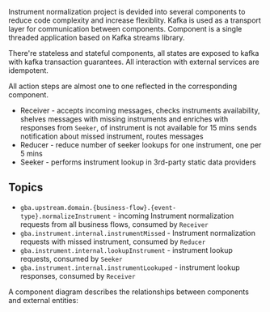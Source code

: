 
Instrument normalization project is devided into several components to reduce code complexity and increase flexiblity. Kafka is used as a transport layer for communication between components. Component is a single threaded application based on Kafka streams library. 

There're stateless and stateful components, all states are exposed to kafka with kafka transaction guarantees. All interaction with external services are idempotent.    

All action steps are almost one to one reflected in the corresponding component.

* Receiver - accepts incoming messages, checks instruments availability, shelves messages with missing instruments and enriches with responses from `Seeker`, of instrument is not available for 15 mins sends notification about missed instrument, routes messages
* Reducer - reduce number of seeker lookups for one instrument, one per 5 mins
* Seeker - performs instrument lookup in 3rd-party static data providers

## Topics

* `gba.upstream.domain.{business-flow}.{event-type}.normalizeInstrument` - incoming Instrument normalization requests from all business flows, consumed by `Receiver`
* `gba.instrument.internal.instrumentMissed` - Instrument normalization requests with missed instrument, consumed by `Reducer`
* `gba.instrument.internal.lookupInstrument` - instrument lookup requests, consumed by `Seeker`
* `gba.instrument.internal.instrumentLookuped` - instrument lookup responses, consumed by `Receiver`

A component diagram describes the relationships between components and external entities:
